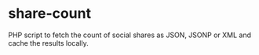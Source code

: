 share-count
===========

PHP script to fetch the count of social shares as JSON, JSONP or XML and cache the results locally.
